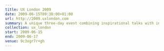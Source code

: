 ```yaml
---
title: UX London 2009
date: 2009-06-15T09:30:00+01:00
url: http://2009.uxlondon.com
summary: A unique three-day event combining inspirational talks with in-depth workshops presented by some of the industry’s biggest names.
collection: ux_london
start: 2009-06-15
end: 2009-06-17
venue: 9c3xgr7r+gh
---
```

